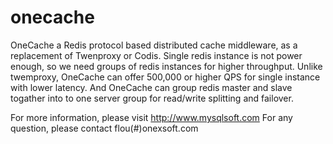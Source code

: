# onecache

OneCache a Redis protocol based distributed cache middleware, as a replacement of Twenproxy or Codis. Single redis instance is not power enough, so we need groups of redis instances for higher throughput. Unlike twemproxy, OneCache can offer 500,000 or higher QPS for single instance with lower latency. And OneCache can group redis master and slave togather into to one server group for read/write splitting and failover.

For more information, please visit http://www.mysqlsoft.com
For any question, please contact flou(#)onexsoft.com
